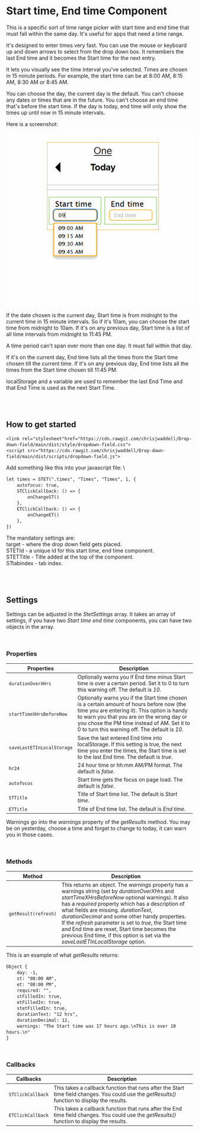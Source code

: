 # Start time, End time Component

This is a specific sort of time range picker with start time and end time that
must fall within the same day. It's useful for apps that need a time range.

It's designed to enter times very fast. You can use the mouse or keyboard up and
down arrows to select from the drop down box. It remembers the last End time and
it becomes the Start time for the next entry.

It lets you visually see the time interval you've selected. Times are chosen in
15 minute periods. For example, the start time can be at 8:00 AM, 8:15 AM, 8:30
AM or 8:45 AM.

You can choose the day, the current day is the default. You can't choose any
dates or times that are in the future. You can't choose an end time that's
before the start time.
If the day is today, end time will only show the times up until now in 15 minute intervals.

Here is a screenshot:

![](./img/start-time-end-time-component.gif)

If the date chosen is the current day, Start time is from midnight to the
current time in 15 minute intervals. So if it's 10am, you can choose the start
time from midnight to 10am. If it's on any previous day, Start time is a list of
all time intervals from midnight to 11:45 PM.

A time period can't span over more than one day. It must fall within that day.

If it's on the current day, End time lists all the times from the Start time
chosen till the current time. If it's on any previous day, End time lists all
the times from the Start time chosen till 11:45 PM.

localStorage and a variable are used to remember the last End Time and that End
Time is used as the next Start Time.

<br><br>

## How to get started
```
<link rel="stylesheet"href="https://cdn.rawgit.com/chrisjwaddell/Drop-down-field/main/dist/style/dropdown-field.css">
<script src="https://cdn.rawgit.com/chrisjwaddell/Drop-down-field/main/dist/scripts/dropdown-field.js">
```

Add something like this into your javascript file:
\
```
let times = STET(".times", "Times", "Times", 1, {
	autofocus: true,
	STClickCallback: () => {
		onChangeST()
	},
	ETClickCallback: () => {
		onChangeET()
	},
})
```

The mandatory settings are:
\
target - where the drop down field gets placed.\
STETId - a unique id for this start time, end time component.\
STETTitle - Title added at the top of the component.\
STtabindex - tab index.

<br><br>

## Settings

Settings can be adjusted in the _StetSettings_ array. It takes an array of
settings, if you have two _Start time end time_ components, you can have two
objects in the array.

<br>

### Properties

| Properties                     | Description
| -------------------------- | --------------------------------------------------------------------------------------------------------------------------------------------------------------------------------------------------------------------------------------------------------------------------------------- |
| `durationOverXHrs`         | Optionally warns you if End time minus Start time is over a certain period. Set it to 0 to turn this warning off. The default is _10_.                                                                                                                                                  |
| `startTimeXHrsBeforeNow`   | Optionally warns you if the Start time chosen is a certain amount of hours before now (the time you are entering it). This option is handy to warn you that you are on the wrong day or you chose the PM time instead of AM. Set it to 0 to turn this warning off. The default is _10_. |
| `saveLastETInLocalStorage` | Save the last entered End time into localStorage. If this setting is true, the next time you enter the times, the Start time is set to the last End time. The default is _true_. | 
| `hr24` | 24 hour time or hh:mm AM/PM format. The default is _false_. | 
| `autofocus` | Start time gets the focus on page load. The default is _false_. | 
| `STTitle` | Title of Start time list. The default is _Start time_. |
| `ETTitle` | Title of End time list. The default is _End time_. | 

Warnings go into the *warnings* property of the *getResults* method. 
You may be on yesterday, choose a time and forget to change to today, it can warn you in those cases.

<br>

### Methods

| Method                     | Description                                                                                                |
| ------------------------------- | --------------------------------------------------------------------------------------------------------------------------------------------------------------------------------------------------------------------------------------------------------------------------------- |
| `getResult(refresh)`   | This returns an object. The *warnings* property has a warnings string (set by *durationOverXHrs* and *startTimeXHrsBeforeNow* optional warnings). It also has a *required* property which has a description of what fields are missing. *durationText*, *durationDecimal* and some other handy properties. If the *refresh* parameter is set to *true*, the Start time and End time are reset, Start time becomes the previous End time, if this option is set via the *saveLastETInLocalStorage* option. |

This is an example of what *getResults* returns:
```
Object { 
    day: -1, 
    st: "08:00 AM", 
    et: "08:00 PM", 
    required: "", 
    stFilledIn: true, 
    etFilledIn: true, 
    stetFilledIn: true, 
    durationText: "12 hrs", 
    durationDecimal: 12, 
    warnings: "The Start time was 17 hours ago.\nThis is over 10 hours.\n"
}
```

<br>

### Callbacks

| Callbacks                     | Description                                                                                                |
| ------------------------------- | --------------------------------------------------------------------------------------------------------------------------------------------------------------------------------------------------------------------------------------------------------------------------------- |
| `STClickCallback`         | This takes a callback function that runs after the Start time field changes. You could use the *getResults()* function to display the results.                                                                                                                                                 |
| `ETClickCallback`         | This takes a callback function that runs after the End time field changes. You could use the *getResults()* function to display the results.                                                                                                                                                 |

<br> <br>
